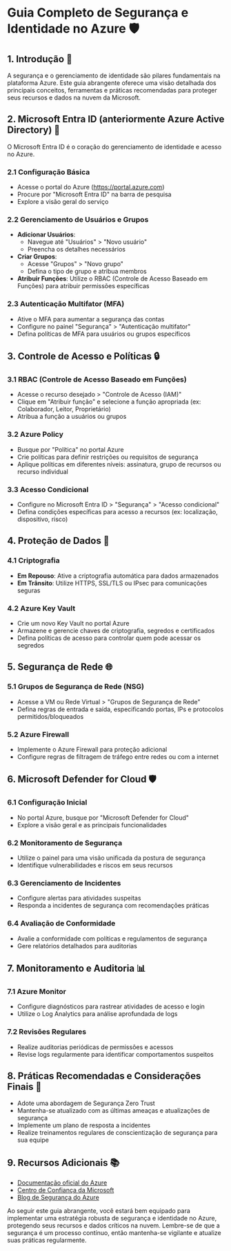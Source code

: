 # Guia Completo de Segurança e Identidade no Azure 🛡️

## 1. Introdução 🌟

A segurança e o gerenciamento de identidade são pilares fundamentais na plataforma Azure. Este guia abrangente oferece uma visão detalhada dos principais conceitos, ferramentas e práticas recomendadas para proteger seus recursos e dados na nuvem da Microsoft.

## 2. Microsoft Entra ID (anteriormente Azure Active Directory) 🔑

O Microsoft Entra ID é o coração do gerenciamento de identidade e acesso no Azure.

### 2.1 Configuração Básica

- Acesse o portal do Azure (https://portal.azure.com)
- Procure por "Microsoft Entra ID" na barra de pesquisa
- Explore a visão geral do serviço

### 2.2 Gerenciamento de Usuários e Grupos

- **Adicionar Usuários**: 
  - Navegue até "Usuários" > "Novo usuário"
  - Preencha os detalhes necessários
- **Criar Grupos**: 
  - Acesse "Grupos" > "Novo grupo"
  - Defina o tipo de grupo e atribua membros
- **Atribuir Funções**: Utilize o RBAC (Controle de Acesso Baseado em Funções) para atribuir permissões específicas

### 2.3 Autenticação Multifator (MFA)

- Ative o MFA para aumentar a segurança das contas
- Configure no painel "Segurança" > "Autenticação multifator"
- Defina políticas de MFA para usuários ou grupos específicos

## 3. Controle de Acesso e Políticas 🔒

### 3.1 RBAC (Controle de Acesso Baseado em Funções)

- Acesse o recurso desejado > "Controle de Acesso (IAM)"
- Clique em "Atribuir função" e selecione a função apropriada (ex: Colaborador, Leitor, Proprietário)
- Atribua a função a usuários ou grupos

### 3.2 Azure Policy

- Busque por "Política" no portal Azure
- Crie políticas para definir restrições ou requisitos de segurança
- Aplique políticas em diferentes níveis: assinatura, grupo de recursos ou recurso individual

### 3.3 Acesso Condicional

- Configure no Microsoft Entra ID > "Segurança" > "Acesso condicional"
- Defina condições específicas para acesso a recursos (ex: localização, dispositivo, risco)

## 4. Proteção de Dados 🔐

### 4.1 Criptografia

- **Em Repouso**: Ative a criptografia automática para dados armazenados
- **Em Trânsito**: Utilize HTTPS, SSL/TLS ou IPsec para comunicações seguras

### 4.2 Azure Key Vault

- Crie um novo Key Vault no portal Azure
- Armazene e gerencie chaves de criptografia, segredos e certificados
- Defina políticas de acesso para controlar quem pode acessar os segredos

## 5. Segurança de Rede 🌐

### 5.1 Grupos de Segurança de Rede (NSG)

- Acesse a VM ou Rede Virtual > "Grupos de Segurança de Rede"
- Defina regras de entrada e saída, especificando portas, IPs e protocolos permitidos/bloqueados

### 5.2 Azure Firewall

- Implemente o Azure Firewall para proteção adicional
- Configure regras de filtragem de tráfego entre redes ou com a internet

## 6. Microsoft Defender for Cloud 🛡️

### 6.1 Configuração Inicial

- No portal Azure, busque por "Microsoft Defender for Cloud"
- Explore a visão geral e as principais funcionalidades

### 6.2 Monitoramento de Segurança

- Utilize o painel para uma visão unificada da postura de segurança
- Identifique vulnerabilidades e riscos em seus recursos

### 6.3 Gerenciamento de Incidentes

- Configure alertas para atividades suspeitas
- Responda a incidentes de segurança com recomendações práticas

### 6.4 Avaliação de Conformidade

- Avalie a conformidade com políticas e regulamentos de segurança
- Gere relatórios detalhados para auditorias

## 7. Monitoramento e Auditoria 📊

### 7.1 Azure Monitor

- Configure diagnósticos para rastrear atividades de acesso e login
- Utilize o Log Analytics para análise aprofundada de logs

### 7.2 Revisões Regulares

- Realize auditorias periódicas de permissões e acessos
- Revise logs regularmente para identificar comportamentos suspeitos

## 8. Práticas Recomendadas e Considerações Finais 🌟

- Adote uma abordagem de Segurança Zero Trust
- Mantenha-se atualizado com as últimas ameaças e atualizações de segurança
- Implemente um plano de resposta a incidentes
- Realize treinamentos regulares de conscientização de segurança para sua equipe

## 9. Recursos Adicionais 📚

- [Documentação oficial do Azure](https://docs.microsoft.com/azure/security/)
- [Centro de Confiança da Microsoft](https://www.microsoft.com/trust-center)
- [Blog de Segurança do Azure](https://azure.microsoft.com/blog/topics/security/)

Ao seguir este guia abrangente, você estará bem equipado para implementar uma estratégia robusta de segurança e identidade no Azure, protegendo seus recursos e dados críticos na nuvem. Lembre-se de que a segurança é um processo contínuo, então mantenha-se vigilante e atualize suas práticas regularmente.